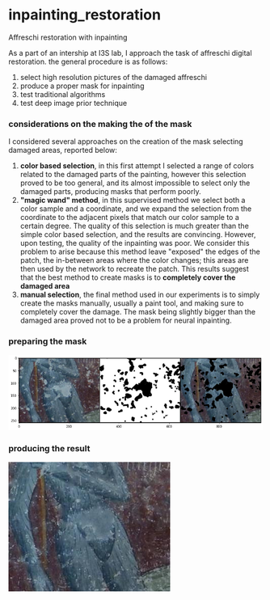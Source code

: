 # inpainting_restoration
Affreschi restoration with inpainting

As a part of an intership at I3S lab, I approach the task of affreschi digital restoration.
the general procedure is as follows: 

1) select high resolution pictures of the damaged affreschi 
2) produce a proper mask for inpainting
3) test traditional algorithms 
4) test deep image prior technique 

### considerations on the making the of the mask 
I considered several approaches on the creation of the mask selecting damaged areas, reported below:

1) __color based selection__, in this first attempt I selected a range of colors related to the damaged parts of the painting, however this selection proved to be too general, and its almost impossible to select only the damaged parts, producing masks that perform poorly.
2) __"magic wand" method__, in this supervised method we select both a color sample and a coordinate, and we expand the selection from the coordinate to the adjacent pixels that match our color sample to a certain degree. The quality of this selection is much greater than the simple color based selection, and the results are convincing. However, upon testing, the quality of the inpainting was poor. We consider this problem to arise because this method leave "exposed" the edges of the patch, the in-between areas where the color changes; this areas are then used by the network to recreate the patch. This results suggest that the best method to create masks is to __completely cover the damaged area__
3) __manual selection__, the final method used in our experiments is to simply create the masks manually, usually a paint tool, and making sure to completely cover the damage. The mask being slightly bigger than the damaged area proved not to be a problem for neural inpainting. 



### preparing the mask 
![preparing](https://github.com/fmerizzi/inpainting_restoration/blob/main/prepare.png)

### producing the result 
![result](https://github.com/fmerizzi/inpainting_restoration/blob/main/detail2_full256.jpeg)

